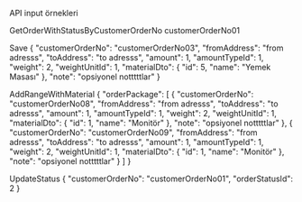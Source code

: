 API input örnekleri

GetOrderWithStatusByCustomerOrderNo
customerOrderNo01


Save
{
  "customerOrderNo": "customerOrderNo03",
  "fromAddress": "from adresss",
  "toAddress": "to adresss",
  "amount": 1,
  "amountTypeId": 1,
  "weight": 2,
  "weightUnitId": 1,
  "materialDto": {
    "id": 5,
    "name": "Yemek Masası"
  },
  "note": "opsiyonel notttttlar"
}


AddRangeWithMaterial
{
  "orderPackage": [
    {
  "customerOrderNo": "customerOrderNo08",
  "fromAddress": "from adresss",
  "toAddress": "to adresss",
  "amount": 1,
  "amountTypeId": 1,
  "weight": 2,
  "weightUnitId": 1,
  "materialDto": {
    "id": 1,
    "name": "Monitör"
  },
  "note": "opsiyonel notttttlar"
  },
  {
  "customerOrderNo": "customerOrderNo09",
  "fromAddress": "from adresss",
  "toAddress": "to adresss",
  "amount": 1,
  "amountTypeId": 1,
  "weight": 2,
  "weightUnitId": 1,
  "materialDto": {
    "id": 1,
    "name": "Monitör"
  },
  "note": "opsiyonel notttttlar"
  }
  ]
}




UpdateStatus
{
  "customerOrderNo": "customerOrderNo01",
  "orderStatusId": 2
}
